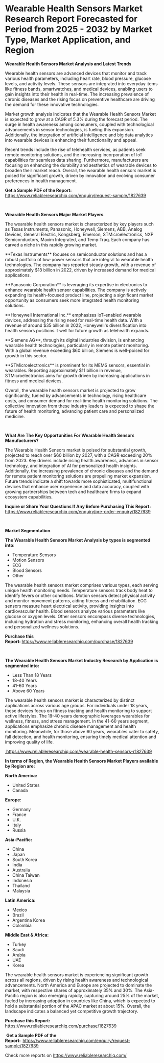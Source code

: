 <p><h1>Wearable Health Sensors Market Research Report Forecasted for Period from 2025 -  2032 by Market Type, Market Application, and Region</h1></p><p><strong>Wearable Health Sensors Market Analysis and Latest Trends</strong></p>
<p><p>Wearable health sensors are advanced devices that monitor and track various health parameters, including heart rate, blood pressure, glucose levels, and activity levels. These sensors are integrated into everyday items like fitness bands, smartwatches, and medical devices, enabling users to gain insights into their health in real-time. The increasing prevalence of chronic diseases and the rising focus on preventive healthcare are driving the demand for these innovative technologies.</p><p>Market growth analysis indicates that the Wearable Health Sensors Market is expected to grow at a CAGR of 5.3% during the forecast period. The surge in health awareness among consumers, coupled with technological advancements in sensor technologies, is fueling this expansion. Additionally, the integration of artificial intelligence and big data analytics into wearable devices is enhancing their functionality and appeal.</p><p>Recent trends include the rise of telehealth services, as patients seek remote monitoring solutions, and the increasing incorporation of IoT capabilities for seamless data sharing. Furthermore, manufacturers are focusing on enhancing the durability and aesthetics of wearable devices to broaden their market reach. Overall, the wearable health sensors market is poised for significant growth, driven by innovation and evolving consumer preferences in health management.</p></p>
<p><strong>Get a Sample PDF of the Report:&nbsp;</strong> <a href="https://www.reliableresearchiq.com/enquiry/request-sample/1827639?utm_campaign=2196&utm_medium=2&utm_source=Github&utm_content=ia&utm_term=22022025&utm_id=wearable-health-sensors">https://www.reliableresearchiq.com/enquiry/request-sample/1827639</a></p>
<p>&nbsp;</p>
<p><strong>Wearable Health Sensors Major Market Players</strong></p>
<p><p>The wearable health sensors market is characterized by key players such as Texas Instruments, Panasonic, Honeywell, Siemens, ABB, Analog Devices, General Electric, Kongsberg, Emerson, STMicroelectronics, NXP Semiconductors, Maxim Integrated, and Temp Traq. Each company has carved a niche in this rapidly growing market.</p><p>**Texas Instruments** focuses on semiconductor solutions and has a robust portfolio of low-power sensors that are integral to wearable health technologies. The company has reported steady growth, with a revenue of approximately $18 billion in 2022, driven by increased demand for medical applications.</p><p>**Panasonic Corporation** is leveraging its expertise in electronics to enhance wearable health sensor capabilities. The company is actively expanding its health-focused product line, projecting a significant market opportunity as consumers seek more integrated health monitoring solutions.</p><p>**Honeywell International Inc.** emphasizes IoT-enabled wearable devices, addressing the rising need for real-time health data. With a revenue of around $35 billion in 2022, Honeywell's diversification into health sensors positions it well for future growth as telehealth expands.</p><p>**Siemens AG**, through its digital industries division, is enhancing wearable health technologies, particularly in remote patient monitoring. With a global revenue exceeding $60 billion, Siemens is well-poised for growth in this sector.</p><p>**STMicroelectronics** is prominent for its MEMS sensors, essential in wearables. Reporting approximately $11 billion in revenue, STMicroelectronics aims for growth driven by increasing applications in fitness and medical devices.</p><p>Overall, the wearable health sensors market is projected to grow significantly, fueled by advancements in technology, rising healthcare costs, and consumer demand for real-time health monitoring solutions. The collective innovation from these industry leaders is expected to shape the future of health monitoring, advancing patient care and personalized medicine.</p></p>
<p>&nbsp;</p>
<p><strong>What Are The Key Opportunities For Wearable Health Sensors Manufacturers?</strong></p>
<p><p>The Wearable Health Sensors market is poised for substantial growth, projected to reach over $60 billion by 2027, with a CAGR exceeding 20% from 2023. Key drivers include rising health awareness, advances in sensor technology, and integration of AI for personalized health insights. Additionally, the increasing prevalence of chronic diseases and the demand for remote patient monitoring solutions are propelling market expansion. Future trends indicate a shift towards more sophisticated, multifunctional devices that enhance user experience and data accuracy, coupled with growing partnerships between tech and healthcare firms to expand ecosystem capabilities.</p></p>
<p><strong>Inquire or Share Your Questions If Any Before Purchasing This Report:</strong> <a href="https://www.reliableresearchiq.com/enquiry/pre-order-enquiry/1827639?utm_campaign=2196&utm_medium=2&utm_source=Github&utm_content=ia&utm_term=22022025&utm_id=wearable-health-sensors">https://www.reliableresearchiq.com/enquiry/pre-order-enquiry/1827639</a></p>
<p>&nbsp;</p>
<p><strong>Market Segmentation</strong></p>
<p><strong>The Wearable Health Sensors Market Analysis by types is segmented into:</strong></p>
<p><ul><li>Temperature Sensors</li><li>Motion Sensors</li><li>ECG</li><li>Blood Sensors</li><li>Other</li></ul></p>
<p><p>The wearable health sensors market comprises various types, each serving unique health monitoring needs. Temperature sensors track body heat to identify fevers or other conditions. Motion sensors detect physical activity and monitor movement patterns, aiding fitness and rehabilitation. ECG sensors measure heart electrical activity, providing insights into cardiovascular health. Blood sensors analyze various parameters like glucose or oxygen levels. Other sensors encompass diverse technologies, including hydration and stress monitoring, enhancing overall health tracking and personalized wellness solutions.</p></p>
<p><strong>Purchase this Report:&nbsp;</strong><a href="https://www.reliableresearchiq.com/purchase/1827639?utm_campaign=2196&utm_medium=2&utm_source=Github&utm_content=ia&utm_term=22022025&utm_id=wearable-health-sensors">https://www.reliableresearchiq.com/purchase/1827639</a></p>
<p>&nbsp;</p>
<p><strong>The Wearable Health Sensors Market Industry Research by Application is segmented into:</strong></p>
<p><ul><li>Less Than 18 Years</li><li>18-40 Years</li><li>41-60 Years</li><li>Above 60 Years</li></ul></p>
<p><p>The wearable health sensors market is characterized by distinct applications across various age groups. For individuals under 18 years, these devices focus on fitness tracking and health monitoring to support active lifestyles. The 18-40 years demographic leverages wearables for wellness, fitness, and stress management. In the 41-60 years segment, applications emphasize chronic disease management and health monitoring. Meanwhile, for those above 60 years, wearables cater to safety, fall detection, and health monitoring, ensuring timely medical attention and improving quality of life.</p></p>
<p><a href="https://www.reliableresearchiq.com/wearable-health-sensors-r1827639?utm_campaign=2196&utm_medium=2&utm_source=Github&utm_content=ia&utm_term=22022025&utm_id=wearable-health-sensors">&nbsp;https://www.reliableresearchiq.com/wearable-health-sensors-r1827639</a></p>
<p><strong>In terms of Region, the Wearable Health Sensors Market Players available by Region are:</strong></p>
<p>
    <p> <strong> North America: </strong>
        <ul>
            <li>United States</li>
            <li>Canada</li>
        </ul>
        </p> 
    <p> <strong> Europe: </strong>
        <ul>
            <li>Germany</li>
            <li>France</li>
            <li>U.K.</li>
            <li>Italy</li>
            <li>Russia</li>
        </ul>
        </p> 
    <p> <strong> Asia-Pacific: </strong>
        <ul>
            <li>China</li>
            <li>Japan</li>
            <li>South Korea</li>
            <li>India</li>
            <li>Australia</li>
            <li>China Taiwan</li>
            <li>Indonesia</li>
            <li>Thailand</li>
            <li>Malaysia</li>
        </ul>
        </p> 
    <p> <strong> Latin America: </strong>
        <ul>
            <li>Mexico</li>
            <li>Brazil</li>
            <li>Argentina Korea</li>
            <li>Colombia</li>
        </ul>
        </p> 
    <p> <strong> Middle East & Africa: </strong>
        <ul>
            <li>Turkey</li>
            <li>Saudi</li>
            <li>Arabia</li>
            <li>UAE</li>
            <li>Korea</li>
        </ul>
    </p>
    </p>
<p><p>The wearable health sensors market is experiencing significant growth across all regions, driven by rising health awareness and technological advancements. North America and Europe are projected to dominate the market, with respective shares of approximately 35% and 30%. The Asia-Pacific region is also emerging rapidly, capturing around 25% of the market, fueled by increasing adoption in countries like China, which is expected to hold a substantial portion of the APAC market at about 15%. Overall, the landscape indicates a balanced yet competitive growth trajectory.</p></p>
<p><strong>Purchase this Report: </strong><a href="https://www.reliableresearchiq.com/purchase/1827639?utm_campaign=2196&utm_medium=2&utm_source=Github&utm_content=ia&utm_term=22022025&utm_id=wearable-health-sensors">https://www.reliableresearchiq.com/purchase/1827639</a></p>
<p>&nbsp;<strong>Get a Sample PDF of the Report:&nbsp;&nbsp;</strong><a href="https://www.reliableresearchiq.com/enquiry/request-sample/1827639?utm_campaign=2196&utm_medium=2&utm_source=Github&utm_content=ia&utm_term=22022025&utm_id=wearable-health-sensors">https://www.reliableresearchiq.com/enquiry/request-sample/1827639</a></p>
<p><strong></strong></p>
<p>Check more reports on <a href="https://www.reliableresearchiq.com/?utm_campaign=2196&utm_medium=2&utm_source=Github&utm_content=ia&utm_term=22022025&utm_id=wearable-health-sensors">https://www.reliableresearchiq.com/</a></p>